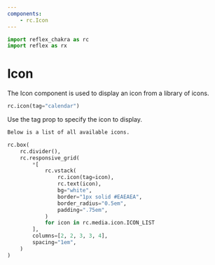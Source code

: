 ```yaml
---
components:
    - rc.Icon
---
```


```python exec
import reflex_chakra as rc
import reflex as rx
```

# Icon

The Icon component is used to display an icon from a library of icons.

```python demo
rc.icon(tag="calendar")
```

Use the tag prop to specify the icon to display.

```markdown alert success
Below is a list of all available icons.
```

```python eval
rc.box(
    rc.divider(),
    rc.responsive_grid(
        *[
            rc.vstack(
                rc.icon(tag=icon),
                rc.text(icon),
                bg="white",
                border="1px solid #EAEAEA",
                border_radius="0.5em",
                padding=".75em",
            )
            for icon in rc.media.icon.ICON_LIST
        ],
        columns=[2, 2, 3, 3, 4],
        spacing="1em",
    )
)
```
